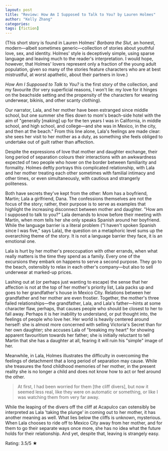 ```yaml
---
layout: post
title: "Review: How Am I Supposed to Talk to You? by Lauren Holmes"
author: "Kelly Zhang"
categories:
tags: [fiction]
---
```

(This short story is found in Lauren Holmes' _Barbara the Slut_, an honest, modern—albeit sometimes generic—collection of stories about youthful love, sex, and identity. Holmes' style is deceptively simple, using sparse language and leaving much to the reader's interpretation. I would hope, however, that Holmes' lovers represent only a fraction of the young adult population, given so many of the stories feature characters who are at best mistrustful, at worst apathetic, about their partners in love.)

_How Am I Supposed to Talk to You?_ is the first story of the collection, and my favourite (for very superficial reasons, I won't lie: my love for it hinges on the beachside setting and the propensity of the characters for wearing underwear, bikinis, and other scanty clothing).

Our narrator, Lala, and her mother have been estranged since middle school, but one summer she flies down to mom's beach-side hotel with the aim of "generally \[making\] up for the ten years I was in California, in middle school, and high school, and college—and she was in Mexico, in the city, and then at the beach." From this line alone, Lala's feelings are made clear: she sees her visit to her mother as a duty, as something she feels obliged to undertake out of guilt rather than affection.

Despite the expressions of love that mother and daughter exchange, their long period of separation colours their interactions with an awkwardness expected of two people who hover on the border between familiarity and formality. Holmes deftly portrays this complicated relationship, with Lala and her mother treating each other sometimes with familial intimacy and other times, or even simultaneously, with cautious and strangerly politeness.

Both have secrets they've kept from the other: Mom has a boyfriend, Martin; Lala a girlfriend, Dana. The confessions themselves are not the focus of the story; rather, their purpose is to serve as examples that highlight the increasing disconnect between mother and daughter. "How am I supposed to talk to you?" Lala demands to know before their meeting with Martin, when mom tells her she only speaks Spanish around her boyfriend. While the language barrier is a literal problem ("I haven't spoken Spanish since I was five," says Lala), the question on a metaphoric level sums up the overarching theme of the story. It is not a language barrier they face, it is an emotional one.

Lala is hurt by her mother's preoccupation with other errands, when what really matters is the time they spend as a family. Every one of the excursions they embark on happens to serve a second purpose. They go to the beach, ostensibly to relax in each other's company—but also to sell underwear at marked-up prices.

Lashing out at (or perhaps just wanting to escape) the sense that her affection is not at the top of her mother's priority list, Lala packs up and goes to her grandfather's house in Mexico City. Relations between her grandfather and her mother are even frostier. Together, the mother's three failed relationships—the grandfather, Lala, and Lala's father—hints at some character flaw, perhaps, that causes people who should be closest to her to fall away. Perhaps it is her inability to understand, or put thought into, the feelings of people who love her. Her world is heavily centered around herself: she is almost more concerned with selling Victoria's Secret than for her own daughter; she accuses Lala of "breaking my heart" for showing apparent favouritism towards her father; she is initially reluctant to tell Martin that she has a daughter at all, fearing it will ruin his "simple" image of her.

Meanwhile, in Lala, Holmes illustrates the difficulty in overcoming the feelings of detachment that a long period of separation may cause. While she treasures the fond childhood memories of her mother, in the present reality she is no longer a child and does not know how to act or feel around the other.

> At first, I had been worried for them \[the cliff divers\], but now it seemed less real, like they were on automatic or something, or like I was watching them from very far away.

While the leaping of the divers off the cliff at Acapulco can ostensibly be interpreted as Lala 'taking the plunge' in coming out to her mother, it has another meaning as well. What lies below the cliffs is unknown, mysterious. When Lala chooses to ride off to Mexico City away from her mother, and for them to go their separate ways once more, she has no idea what the future holds for their relationship. And yet, despite that, leaving is strangely easy.

Rating: 3.5/5 ★
